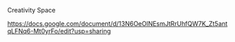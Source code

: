 Creativity Space

https://docs.google.com/document/d/13N6OeOlNEsmJtRrUhfQW7K_Zt5antqLFNq6-Mt0yrFo/edit?usp=sharing
